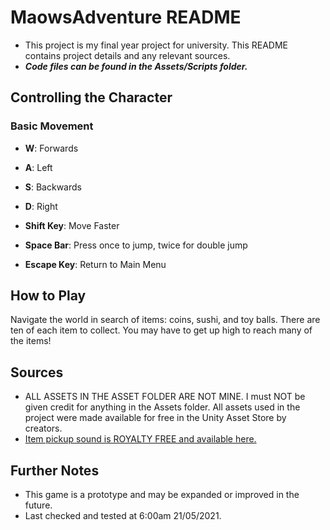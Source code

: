 # MaowsAdventure README

- This project is my final year project for university. This README contains project details and any relevant sources.
- ***Code files can be found in the Assets/Scripts folder.***

## Controlling the Character

### Basic Movement

- **W**: Forwards
- **A**: Left
- **S**: Backwards
- **D**: Right

- **Shift Key**: Move Faster

- **Space Bar**: Press once to jump, twice for double jump

- **Escape Key**: Return to Main Menu

## How to Play

Navigate the world in search of items: coins, sushi, and toy balls. There are ten of each item to collect. You may have to get up high to reach many of the items!

## Sources

- ALL ASSETS IN THE ASSET FOLDER ARE NOT MINE. I must NOT be given credit for anything in the Assets folder. All assets used in the project were made available for free in the Unity Asset Store by creators.
- [Item pickup sound is ROYALTY FREE and available here.](https://youtu.be/PLpv92m_SYc)

## Further Notes

- This game is a prototype and may be expanded or improved in the future.
- Last checked and tested at 6:00am 21/05/2021.
